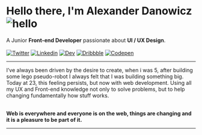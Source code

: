 # Hello there, I'm Alexander Danowicz ![hello](https://i.ibb.co/MRhJwnC/ezgif-com-resize-2.gif)
A Junior **Front-end Developer** passionate about **UI / UX Design**.
</br>
</br>
[![Twitter](https://briller.com.br/portfolio/icons/twitter.svg)](https://twitter.com/AlexDanowicz)
[![Linkedin](https://briller.com.br/portfolio/icons/linkedin.svg)](https://linkedin.com/in/danowicz)
[![Dev](https://briller.com.br/portfolio/icons/dev.svg)](https://dev.to/)
[![Dribbble](https://briller.com.br/portfolio/icons/dribbble.svg)](https://dribbble.com/)
[![Codepen](https://briller.com.br/portfolio/icons/codepen.svg)](https://codepen.io/)
</br>
___

I’ve always been driven by the desire to create, when i was 5, after building some lego pseudo-robot I always felt that I was building something big. Today at 23, this feeling persists, but now with web development. Using all my UX and Front-end knowledge not only to solve problems, but to help changing fundamentally how stuff works.
</br>
</br>

**Web is everywhere and everyone is on the web, things are changing and it is a pleasure to be part of it.**
___


